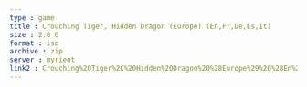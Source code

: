 ```yaml
---
type : game
title : Crouching Tiger, Hidden Dragon (Europe) (En,Fr,De,Es,It)
size : 2.8 G
format : iso
archive : zip
server : myrient
link2 : Crouching%20Tiger%2C%20Hidden%20Dragon%20%28Europe%29%20%28En%2CFr%2CDe%2CEs%2CIt%29
---
```

